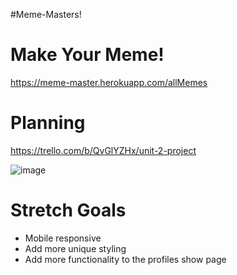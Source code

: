 #Meme-Masters! 



# Make Your Meme! 
https://meme-master.herokuapp.com/allMemes




# Planning 

https://trello.com/b/QvGlYZHx/unit-2-project

![image](https://user-images.githubusercontent.com/89749759/141486411-91bd16d9-1451-409c-a5b1-d2a859128315.png)





# Stretch Goals 
- Mobile responsive 
- Add more unique styling 
- Add more functionality to the profiles show page 
